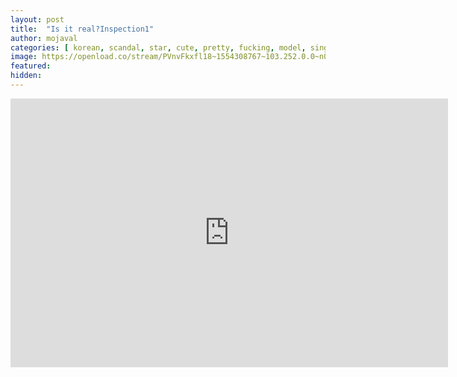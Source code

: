 ```yaml
---
layout: post
title:  "Is it real?Inspection1"
author: mojaval
categories: [ korean, scandal, star, cute, pretty, fucking, model, singer, beauty, beautiful girl, young, real, butt, slender, doggy style, reverse cowgirl ]
image: https://openload.co/stream/PVnvFkxfl18~1554308767~103.252.0.0~n0wVXkWo?mime=true
featured: 
hidden: 
---
```


<iframe src="https://openload.co/embed/oSQsAksewSw/is-it-real-inspection1___2f10431bb2ad395558983e16e2a7cf87d778778a.mp4" scrolling="no" frameborder="0" width="700" height="430" allowfullscreen="true" webkitallowfullscreen="true" mozallowfullscreen="true"></iframe>